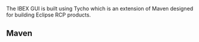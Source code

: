 The IBEX GUI is built using Tycho which is an extension of Maven designed for building Eclipse RCP products.

## Maven ##